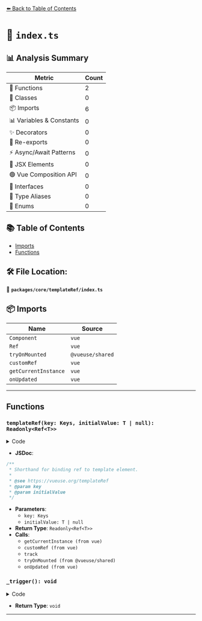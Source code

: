 [⬅️ Back to Table of Contents](../../../index.md)

# 📄 `index.ts`

## 📊 Analysis Summary

| Metric | Count |
|--------|-------|
| 🔧 Functions | 2 |
| 🧱 Classes | 0 |
| 📦 Imports | 6 |
| 📊 Variables & Constants | 0 |
| ✨ Decorators | 0 |
| 🔄 Re-exports | 0 |
| ⚡ Async/Await Patterns | 0 |
| 💠 JSX Elements | 0 |
| 🟢 Vue Composition API | 0 |
| 📐 Interfaces | 0 |
| 📑 Type Aliases | 0 |
| 🎯 Enums | 0 |

## 📚 Table of Contents

- [Imports](#imports)
- [Functions](#functions)

## 🛠️ File Location:
📂 **`packages/core/templateRef/index.ts`**

## 📦 Imports

| Name | Source |
|------|--------|
| `Component` | `vue` |
| `Ref` | `vue` |
| `tryOnMounted` | `@vueuse/shared` |
| `customRef` | `vue` |
| `getCurrentInstance` | `vue` |
| `onUpdated` | `vue` |


---

## Functions

### `templateRef(key: Keys, initialValue: T | null): Readonly<Ref<T>>`

<details><summary>Code</summary>

```ts
export function templateRef<T extends HTMLElement | SVGElement | Component | null, Keys extends string = string>(
  key: Keys,
  initialValue: T | null = null,
): Readonly<Ref<T>> {
  const instance = getCurrentInstance()
  let _trigger = () => {}

  const element = customRef((track, trigger) => {
    _trigger = trigger
    return {
      get() {
        track()
        return instance?.proxy?.$refs[key] ?? initialValue
      },
      set() {},
    }
  })

  tryOnMounted(_trigger)
  onUpdated(_trigger)

  return element as Readonly<Ref<T>>
}
```
</details>

- **JSDoc**:
```ts
/**
 * Shorthand for binding ref to template element.
 *
 * @see https://vueuse.org/templateRef
 * @param key
 * @param initialValue
 */
```

- **Parameters**:
  - `key: Keys`
  - `initialValue: T | null`
- **Return Type**: `Readonly<Ref<T>>`
- **Calls**:
  - `getCurrentInstance (from vue)`
  - `customRef (from vue)`
  - `track`
  - `tryOnMounted (from @vueuse/shared)`
  - `onUpdated (from vue)`
### `_trigger(): void`

<details><summary>Code</summary>

```ts
() => {}
```
</details>

- **Return Type**: `void`

---